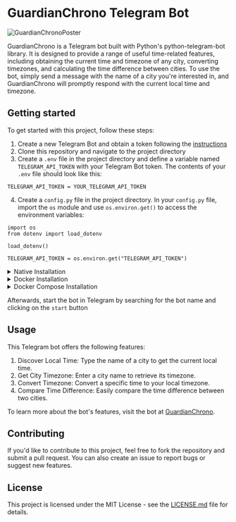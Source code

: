 # GuardianChrono Telegram Bot

![GuardianChronoPoster](https://github.com/mearashadowfax/GuardianChrono/assets/125820963/8d68ac0b-0553-403b-a72a-47059b79f433)

GuardianChrono is a Telegram bot built with Python's python-telegram-bot library. It is designed to provide a range of useful time-related features, including obtaining the current time and timezone of any city, converting timezones, and calculating the time difference between cities. To use the bot, simply send a message with the name of a city you're interested in, and GuardianChrono will promptly respond with the current local time and timezone.

## Getting started
To get started with this project, follow these steps:  
1. Create a new Telegram Bot and obtain a token following the [instructions](https://core.telegram.org/bots#how-do-i-create-a-bot)
2. Clone this repository and navigate to the project directory
3. Create a `.env` file in the project directory and define a variable named `TELEGRAM_API_TOKEN` with your Telegram Bot token. The contents of your `.env` file should look like this:
```
TELEGRAM_API_TOKEN = YOUR_TELEGRAM_API_TOKEN
```
4. Create a `config.py` file in the project directory. In your `config.py` file, import the `os` module and use `os.environ.get()` to access the environment variables:
```
import os
from dotenv import load_dotenv

load_dotenv()

TELEGRAM_API_TOKEN = os.environ.get("TELEGRAM_API_TOKEN")
```
<details>
<summary>Native Installation</summary>

5. Install the required dependencies using `pip3 install -r requirements.txt`
6. Run the `main.py` script using `python3 main.py`
</details>
<details>
<summary>Docker Installation</summary>

5. Build the Docker container using

```
docker build -t guardian-chrono .
```
6. Run the Docker container using the command

```
docker run --mount type=bind,source="$(pwd)"/config.py,target=/config.py,readonly guardian-chrono
```
</details>
<details>
<summary>Docker Compose Installation</summary>

5. Build and run the Docker container using

```
docker-compose up -d
```
</details>

Afterwards, start the bot in Telegram by searching for the bot name and clicking on the `start` button

## Usage
This Telegram bot offers the following features:  
1. Discover Local Time: Type the name of a city to get the current local time.
2. Get City Timezone: Enter a city name to retrieve its timezone.
3. Convert Timezone: Convert a specific time to your local timezone.  
4. Compare Time Difference: Easily compare the time difference between two cities.

To learn more about the bot's features, visit the bot at [GuardianChrono](https://t.me/GuardianChronoBot).
## Contributing
If you'd like to contribute to this project, feel free to fork the repository and submit a pull request. You can also create an issue to report bugs or suggest new features.

## License
This project is licensed under the MIT License - see the [LICENSE.md](https://github.com/mearashadowfax/GuardianChrono/blob/main/LICENSE) file for details.
